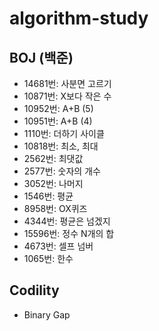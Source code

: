 # algorithm-study

## BOJ (백준)
* 14681번: 사분면 고르기
* 10871번: X보다 작은 수
* 10952번: A+B (5)
* 10951번: A+B (4)
* 1110번: 더하기 사이클
* 10818번: 최소, 최대
* 2562번: 최댓값
* 2577번: 숫자의 개수
* 3052번: 나머지
* 1546번: 평균
* 8958번: OX퀴즈
* 4344번: 평균은 넘겠지
* 15596번: 정수 N개의 합
* 4673번: 셀프 넘버
* 1065번: 한수

## Codility
* Binary Gap
